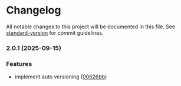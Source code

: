 # Changelog

All notable changes to this project will be documented in this file. See [standard-version](https://github.com/conventional-changelog/standard-version) for commit guidelines.

### 2.0.1 (2025-09-15)


### Features

* implement auto versioning ([00626bb](https://github.com/TG-Websites/VolcanicClasses-AdminPannel-Frontend-/commit/00626bbdd7c987f0b03d28d82f03e32ce87d48ae))
